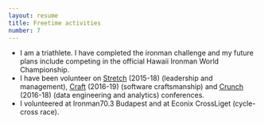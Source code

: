 ```yaml
---
layout: resume
title: Freetime activities
number: 7
---
```

- I am a triathlete. I have completed the ironman challenge and my future plans include competing in the official Hawaii Ironman World Championship.
- I have been volunteer on [Stretch](https://www.stretchcon.com/) (2015-18) (leadership and management), [Craft](https://craft-conf.com/) (2016-19) (software craftsmanship) and [Crunch](https://crunchconf.com/) (2016-18) (data engineering and analytics) conferences.
- I volunteered at Ironman70.3 Budapest and at Econix CrossLiget (cycle-cross race).
